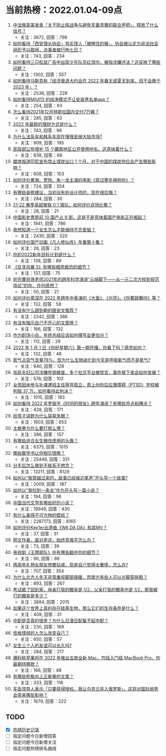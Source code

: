 # 当前热榜：2022.01.04-09点
1. [中法俄英美发表「关于防止核战争与避免军备竞赛的联合声明」，释放了什么信号？](https://www.zhihu.com/question/509711049)
    * 关注：3672, 回答：799
2. [如何看待「西安馒头协会」骂买馍人「被圈住的猪」，协会被认定为非法社会组织予以取缔，涉事者被行拘七日？](https://www.zhihu.com/question/509695712)
    * 关注：743, 回答：234
3. [如何看待三只松鼠广告中出现少先队员红领巾，被指涉嫌违法？这反映了哪些问题？](https://www.zhihu.com/question/509569421)
    * 关注：1302, 回答：557
4. [如何看待马斯克称「经济衰退大约会在 2022 年春天或夏天到来，但不会晚于 2023 年」？](https://www.zhihu.com/question/509542605)
    * 关注：2538, 回答：228
5. [如何看待MIUI13 的纯净模式不让安装黑名单app？](https://www.zhihu.com/question/508904239)
    * 关注：254, 回答：93
6. [怎么看待2021年12月特斯拉国内交付7万辆？](https://www.zhihu.com/question/509406075)
    * 关注：285, 回答：63
7. [2022 年最稳的理财方式是什么？](https://www.zhihu.com/question/509663518)
    * 关注：743, 回答：96
8. [为什么法系车和韩系车现在慢慢丢掉大陆市场?](https://www.zhihu.com/question/477521316)
    * 关注：909, 回答：195
9. [民政部公布增补 15 个藏南地区公开使用地名，这意味着什么？](https://www.zhihu.com/question/509094620)
    * 关注：838, 回答：68
10. [媒体报道印尼宣布禁止煤炭出口 1 个月，对于中国的煤炭供应会产生哪些影响？](https://www.zhihu.com/question/509536268)
    * 关注：608, 回答：103
11. [如何评价黄渤、贾玲、朱一龙主演的电影《穿过寒冬拥抱你》？](https://www.zhihu.com/question/508224283)
    * 关注：724, 回答：554
12. [有哪些装修建议，当初没有听设计师的，现在很后悔？](https://www.zhihu.com/question/435558087)
    * 关注：284, 回答：30
13. [21-22 赛季英超曼联 0:1 狼队，如何评价这场比赛？](https://www.zhihu.com/question/509735053)
    * 关注：28, 回答：21
14. [中国影史票房前 10 国产占 9 部，这是不是意味着国产电影正在崛起？](https://www.zhihu.com/question/501726292)
    * 关注：1941, 回答：786
15. [我想知道一个女生怎么才能保持不恋爱脑？](https://www.zhihu.com/question/493632517)
    * 关注：2430, 回答：520
16. [如何评价国产动画《凡人修仙传》年番第十集？](https://www.zhihu.com/question/509295545)
    * 关注：26, 回答：23
17. [你的2022新年目标计划是什么？](https://www.zhihu.com/question/509071144)
    * 关注：138, 回答：89
18. [《反贪风暴 5》有哪些细思极恐的细节？](https://www.zhihu.com/question/509272326)
    * 关注：137, 回答：75
19. [听完曹则贤老师2021年的跨年科学演讲“云端脚下——从一元二次方程到规范场论”的你，作何感想？](https://www.zhihu.com/question/509436299)
    * 关注：50, 回答：21
20. [如何评价周深在 2022 年跨年中表演的《大鱼》、《光亮》、《你要跳舞吗》等？](https://www.zhihu.com/question/509343306)
    * 关注：132, 回答：59
21. [有没有什么甜到齁的甜宠文推荐   ?](https://www.zhihu.com/question/362988648)
    * 关注：2242, 回答：366
22. [有没有暗示自己不开心的文案呀？](https://www.zhihu.com/question/492222540)
    * 关注：166, 回答：132
23. [作为职场小白，年终总结应该如何撰写会更加分？](https://www.zhihu.com/question/509694729)
    * 关注：112, 回答：29
24. [2022 年 1 月 1 日《你好星期六》第一期开播，你看了吗？感觉如何？](https://www.zhihu.com/question/509453423)
    * 关注：132, 回答：48
25. [氮气占空气含量78%，但为什么生物进化到今天是呼吸氧气而不是氮气?](https://www.zhihu.com/question/506945645)
    * 关注：840, 回答：128
26. [张庭夫妇公司涉嫌传销被查，多个社交平台被禁言，事件接下来会如何发展？](https://www.zhihu.com/question/509529850)
    * 关注：578, 回答：102
27. [女孩因未参与补课遭班主任辱骂孤立，患上创伤后应激障碍（PTSD）学校被判赔 37 万，如何看待此判决？](https://www.zhihu.com/question/509098280)
    * 关注：1015, 回答：183
28. [如何看待 2022 年罗振宇《时间的朋友》跨年演讲？有哪些亮点和槽点？](https://www.zhihu.com/question/437624399)
    * 关注：428, 回答：171
29. [给孩子讲题为什么容易急眼？](https://www.zhihu.com/question/500133316)
    * 关注：1603, 回答：653
30. [太极拳为什么要打那么慢？](https://www.zhihu.com/question/480753673)
    * 关注：386, 回答：157
31. [有哪些适合女生微信使用的头像？](https://www.zhihu.com/question/310852153)
    * 关注：6375, 回答：1015
32. [哪些数学书让你相见恨晚？](https://www.zhihu.com/question/366915371)
    * 关注：25446, 回答：331
33. [分手后怎么做到不联系不想念？](https://www.zhihu.com/question/349197402)
    * 关注：13211, 回答：8129
34. [如何以“我穿越过来时，故事已经接近尾声”开头写一个故事?](https://www.zhihu.com/question/433939659)
    * 关注：2009, 回答：187
35. [如何以“我捡到一条龙”作为开头写一篇小说？](https://www.zhihu.com/question/495237135)
    * 关注：194, 回答：96
36. [中国当代文学有哪些好的小说？](https://www.zhihu.com/question/23931133)
    * 关注：19949, 回答：430
37. [有什么美得不可方物的壁纸？](https://www.zhihu.com/question/299205851)
    * 关注：2287173, 回答：8165
38. [如何评价Kep1er出道曲《WA DA DA》和其MV？](https://www.zhihu.com/question/509680478)
    * 关注：37, 回答：31
39. [网文作者，面对差评，始终意难平怎么办？](https://www.zhihu.com/question/509635757)
    * 关注：73, 回答：39
40. [电视剧《王牌部队》中有哪些戳中你的细节？](https://www.zhihu.com/question/508451879)
    * 关注：90, 回答：86
41. [两周年礼物女朋友想要钻戒，但是自己觉得太奢侈，怎么办?](https://www.zhihu.com/question/508514701)
    * 关注：707, 回答：354
42. [为什么北方人冬天非常重视脚部保暖，而南方有些人可以光脚穿拖鞋？](https://www.zhihu.com/question/508503848)
    * 关注：893, 回答：267
43. [考试砸了回到家，母亲打我的概率是 1/2，父亲打我的概率也是 1/2，那我被打的概率是多少？](https://www.zhihu.com/question/441647108)
    * 关注：3884, 回答：2015
44. [如果这个世界上真的存在硅基生物，那么它们的生存条件是什么？](https://www.zhihu.com/question/429295176)
    * 关注：409, 回答：31
45. [中配是否真的很差？为什么日漫日配看不起中配？](https://www.zhihu.com/question/505278946)
    * 关注：230, 回答：169
46. [性格懦弱的人怎么改变自己？](https://www.zhihu.com/question/506085952)
    * 关注：650, 回答：57
47. [女生三个人的友谊可以长久吗?](https://www.zhihu.com/question/503422331)
    * 关注：284, 回答：217
48. [爆料称苹果将在 2022 年推出五款全新 Mac，包括入门级 MacBook Pro，你最期待哪款？](https://www.zhihu.com/question/504028387)
    * 关注：166, 回答：48
49. [有哪些积极向上正能量的文案？](https://www.zhihu.com/question/504710761)
    * 关注：333, 回答：118
50. [车臣领导人表示「只要获得授权，我让乌克兰并入俄罗斯」，这将对国际局势会带来哪些影响？](https://www.zhihu.com/question/508820859)
    * 关注：1679, 回答：222
## TODO
* [x] [热榜历史记录](hot_history/AllHot.md)
* [ ] 指定问题今日新增回答
* [ ] 指定问题今日新增关注
* [ ] 指定问题热榜排名曲线
